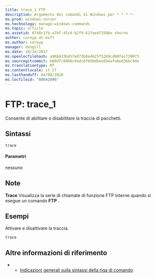 ```yaml
---
title: trace_1 FTP
description: Argomento dei comandi di Windows per * * * *-
ms.prod: windows-server
ms.technology: manage-windows-commands
ms.topic: article
ms.assetid: 8740c1fb-a7bf-45c8-b2f9-61fae4f3506e vhorne
author: coreyp-at-msft
ms.author: coreyp
manager: dongill
ms.date: 10/16/2017
ms.openlocfilehash: a96bb33b457e073b8e4625f5269cd00facf39073
ms.sourcegitcommit: b00d7c8968c4adc8f699dbee694afe6ed36bc9de
ms.translationtype: MT
ms.contentlocale: it-IT
ms.lasthandoff: 04/08/2020
ms.locfileid: "80842896"
---
```

# <a name="ftp-trace_1"></a>FTP: trace_1



Consente di abilitare o disabilitare la traccia di pacchetti.

## <a name="syntax"></a>Sintassi

```
trace
```

#### <a name="parameters"></a>Parametri

nessuno

## <a name="remarks"></a>Note

**Trace** Visualizza la serie di chiamate di funzione FTP interne quando si esegue un comando **FTP** .

## <a name="examples"></a><a name=BKMK_Examples></a>Esempi

Attivare e disattivare la traccia.
```
trace
```

## <a name="additional-references"></a>Altre informazioni di riferimento

-   - [Indicazioni generali sulla sintassi della riga di comando](command-line-syntax-key.md)